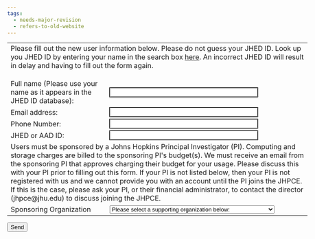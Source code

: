 ```yaml
---
tags:
  - needs-major-revision
  - refers-to-old-website
---
```

<form action="https://www.jhpce.jhu.edu/wp-json/contact-form-7/v1/contact-forms/501/feedback" method="post" target="_blank" onsubmit="window.open('about:blank', '_blank', 'width=300,height=250');">

<TABLE style="width:700px">
<TR><TD COLSPAN="2" >
Please fill out the new user information below. Please do not guess your JHED ID. Look up you JHED ID by entering your name in the search box <a href="http://my.jhu.edu">here</a>. An incorrect JHED ID will result in delay and having to fill out the form again. </p>
</TD></TR>
<TR><TD>Full name (Please use your name as it appears in the JHED ID database):</TD><TD><input type="text" name="new-name" value="" size="40" style="outline:1px solid black"></TD</TR>
<TR><TD>Email address:   </TD><TD>   <input type="email" name="new-email" value="" size="40" style="outline:1px solid black"></TD</TR>
<TR><TD>Phone Number:    </TD><TD>   <input type="text" name="new-phone" value="" size="40" style="outline:1px solid black"> </TD</TR>
<TR><TD>JHED or AAD ID:  </TD><TD>   <input type="text" name="new-jhed" value="" size="40" style="outline:1px solid black">  </TD</TR>
<TR><TD COLSPAN="2" >
Users must be sponsored by a Johns Hopkins Principal Investigator (PI). Computing and storage charges are billed to the sponsoring PI's budget(s). We must receive an email from the sponsoring PI that approves charging their budget for your usage. Please discuss this with your PI prior to filling out this form.  If your PI is not listed below, then your PI is not registered with us and we cannot provide you with an account until the PI joins the JHPCE. If this is the case, please ask your PI, or their financial administrator, to contact the director (jhpce@jhu.edu) to discuss joining the JHPCE.
</TD></TR>
<TR><TD>Sponsoring Organization</TD><TD><select name="spons">
<option value='0 : Please Select'>Please select a supporting organization below:</option>
<optgroup label='SPH       -------------------'>
    <option value='210 : NA-ACCORD'>    Althoff&#160;&#160;&#160;&#160;&#160;&#160;&#160;&#160;&#160;&#160;&#160;&#160;&#160; (NA-ACCORD)</option>
    <option value='211 : Silver Tsunami'>    Althoff&#160;&#160;&#160;&#160;&#160;&#160;&#160;&#160;&#160;&#160;&#160;&#160;&#160; (Silver Tsunami)</option>
    <option value='354 : COMSA'>    Amouzou&#160;&#160;&#160;&#160;&#160;&#160;&#160;&#160;&#160;&#160;&#160;&#160;&#160; (COMSA)</option>
    <option value='412 : International Injury Research Unit'>    Bachani&#160;&#160;&#160;&#160;&#160;&#160;&#160;&#160;&#160;&#160;&#160;&#160;&#160; (International Injury Research Unit)</option>
    <option value='317 : Colleen Barry'>    Barry&#160;&#160;&#160;&#160;&#160;&#160;&#160;&#160;&#160;&#160;&#160;&#160;&#160;&#160;&#160; (Colleen Barry)</option>
    <option value='88 : Smart Storage'>    Caffo&#160;&#160;&#160;&#160;&#160;&#160;&#160;&#160;&#160;&#160;&#160;&#160;&#160;&#160;&#160; (Smart Storage)</option>
    <option value='408 : BMB Danfeng Cai Lab'>    Cai&#160;&#160;&#160;&#160;&#160;&#160;&#160;&#160;&#160;&#160;&#160;&#160;&#160;&#160;&#160;&#160;&#160; (BMB Danfeng Cai Lab)</option>
    <option value='176 : Pierre Coulombe'>    Coulombe&#160;&#160;&#160;&#160;&#160;&#160;&#160;&#160;&#160;&#160;&#160;&#160; (Pierre Coulombe)</option>
    <option value='339 : Spatial Science for Public Health Center'>    Curriero&#160;&#160;&#160;&#160;&#160;&#160;&#160;&#160;&#160;&#160;&#160;&#160; (Spatial Science for Public Health Ce)</option>
    <option value='496 : ENRICH RCC'>    Ehrhardt&#160;&#160;&#160;&#160;&#160;&#160;&#160;&#160;&#160;&#160;&#160;&#160; (ENRICH RCC)</option>
    <option value='422 : Gilman Lab'>    Gilman&#160;&#160;&#160;&#160;&#160;&#160;&#160;&#160;&#160;&#160;&#160;&#160;&#160;&#160; (Gilman Lab)</option>
    <option value='341 : MWCCS'>    Golub&#160;&#160;&#160;&#160;&#160;&#160;&#160;&#160;&#160;&#160;&#160;&#160;&#160;&#160;&#160; (MWCCS)</option>
    <option value='189 : Grams, Coresh'>    Grams&#160;&#160;&#160;&#160;&#160;&#160;&#160;&#160;&#160;&#160;&#160;&#160;&#160;&#160;&#160; (Grams, Coresh)</option>
    <option value='427 : GroopmanLab'>    Groopman&#160;&#160;&#160;&#160;&#160;&#160;&#160;&#160;&#160;&#160;&#160;&#160; (GroopmanLab)</option>
    <option value='180 : eguallar'>    Guallar&#160;&#160;&#160;&#160;&#160;&#160;&#160;&#160;&#160;&#160;&#160;&#160;&#160; (eguallar)</option>
    <option value='301 : Hartung Lab'>    Hartung&#160;&#160;&#160;&#160;&#160;&#160;&#160;&#160;&#160;&#160;&#160;&#160;&#160; (Hartung Lab)</option>
    <option value='302 : Hicks Group (NHGRI)'>    Hicks&#160;&#160;&#160;&#160;&#160;&#160;&#160;&#160;&#160;&#160;&#160;&#160;&#160;&#160;&#160; (Hicks Group (NHGRI))</option>
    <option value='305 : Hicks Lab (ALSF)'>    Hicks&#160;&#160;&#160;&#160;&#160;&#160;&#160;&#160;&#160;&#160;&#160;&#160;&#160;&#160;&#160; (Hicks Lab (ALSF))</option>
    <option value='306 : Hicks Group (CZI)'>    Hicks&#160;&#160;&#160;&#160;&#160;&#160;&#160;&#160;&#160;&#160;&#160;&#160;&#160;&#160;&#160; (Hicks Group (CZI))</option>
    <option value='331 : Hicks Group (HGSOC)'>    Hicks&#160;&#160;&#160;&#160;&#160;&#160;&#160;&#160;&#160;&#160;&#160;&#160;&#160;&#160;&#160; (Hicks Group (HGSOC))</option>
    <option value='532 : Huynh Lab'>    Huynh&#160;&#160;&#160;&#160;&#160;&#160;&#160;&#160;&#160;&#160;&#160;&#160;&#160;&#160;&#160; (Huynh Lab)</option>
    <option value='244 : Jackson Lab'>    Jackson&#160;&#160;&#160;&#160;&#160;&#160;&#160;&#160;&#160;&#160;&#160;&#160;&#160; (Jackson Lab)</option>
    <option value='319 : ECHO - Environmental Indices'>    Jacobson&#160;&#160;&#160;&#160;&#160;&#160;&#160;&#160;&#160;&#160;&#160;&#160; (ECHO - Environmental Indices)</option>
    <option value='106 : HN Jones-Smith lab'>    Jones-Smith&#160;&#160;&#160;&#160;&#160;&#160;&#160;&#160;&#160; (HN Jones-Smith lab)</option>
    <option value='499 : Alene KH Policy'>    Kennedy-Hendricks&#160;&#160;&#160; (Alene KH Policy)</option>
    <option value='357 : Ladd-Acosta'>    Ladd-Acosta&#160;&#160;&#160;&#160;&#160;&#160;&#160;&#160;&#160; (Ladd-Acosta)</option>
    <option value='284 : Kilkari Impact Evaluation'>    LeFevre&#160;&#160;&#160;&#160;&#160;&#160;&#160;&#160;&#160;&#160;&#160;&#160;&#160; (Kilkari Impact Evaluation)</option>
    <option value='337 : Leung Lab'>    Leung&#160;&#160;&#160;&#160;&#160;&#160;&#160;&#160;&#160;&#160;&#160;&#160;&#160;&#160;&#160; (Leung Lab)</option>
    <option value='308 : METRC'>    Levy&#160;&#160;&#160;&#160;&#160;&#160;&#160;&#160;&#160;&#160;&#160;&#160;&#160;&#160;&#160;&#160; (METRC)</option>
    <option value='365 : WikiFCD'>    Matsuzaki&#160;&#160;&#160;&#160;&#160;&#160;&#160;&#160;&#160;&#160;&#160; (WikiFCD)</option>
    <option value='208 : E.McFarlane Training  Team'>    McFarlane&#160;&#160;&#160;&#160;&#160;&#160;&#160;&#160;&#160;&#160;&#160; (E.McFarlane Training  Team)</option>
    <option value='261 : Southern and Central Africa ICEMR'>    Moss&#160;&#160;&#160;&#160;&#160;&#160;&#160;&#160;&#160;&#160;&#160;&#160;&#160;&#160;&#160;&#160; (Southern and Central Africa ICEMR)</option>
    <option value='330 : Mueller Lab'>    Mueller&#160;&#160;&#160;&#160;&#160;&#160;&#160;&#160;&#160;&#160;&#160;&#160;&#160; (Mueller Lab)</option>
    <option value='418 : Mugnier Lab'>    Mugnier&#160;&#160;&#160;&#160;&#160;&#160;&#160;&#160;&#160;&#160;&#160;&#160;&#160; (Mugnier Lab)</option>
    <option value='449 : Munos - Improve Project'>    Munos&#160;&#160;&#160;&#160;&#160;&#160;&#160;&#160;&#160;&#160;&#160;&#160;&#160;&#160;&#160; (Munos - Improve Project)</option>
    <option value='239 : Muschelli Lab'>    Muschelli&#160;&#160;&#160;&#160;&#160;&#160;&#160;&#160;&#160;&#160;&#160; (Muschelli Lab)</option>
    <option value='459 : Nachman Research Group'>    Nachman&#160;&#160;&#160;&#160;&#160;&#160;&#160;&#160;&#160;&#160;&#160;&#160;&#160; (Nachman Research Group)</option>
    <option value='350 : IVAC - Econ and Finance Team'>    Patenaude&#160;&#160;&#160;&#160;&#160;&#160;&#160;&#160;&#160;&#160;&#160; (IVAC - Econ and Finance Team)</option>
    <option value='279 : Craig Pollack'>    Pollack&#160;&#160;&#160;&#160;&#160;&#160;&#160;&#160;&#160;&#160;&#160;&#160;&#160; (Craig Pollack)</option>
    <option value='410 : Daniel Polsky'>    Polsky&#160;&#160;&#160;&#160;&#160;&#160;&#160;&#160;&#160;&#160;&#160;&#160;&#160;&#160; (Daniel Polsky)</option>
    <option value='379 : Ray-family-study'>    Ray&#160;&#160;&#160;&#160;&#160;&#160;&#160;&#160;&#160;&#160;&#160;&#160;&#160;&#160;&#160;&#160;&#160; (Ray-family-study)</option>
    <option value='492 : Ray-population-study'>    Ray&#160;&#160;&#160;&#160;&#160;&#160;&#160;&#160;&#160;&#160;&#160;&#160;&#160;&#160;&#160;&#160;&#160; (Ray-population-study)</option>
    <option value='455 : Ana M. Rule'>    Rule&#160;&#160;&#160;&#160;&#160;&#160;&#160;&#160;&#160;&#160;&#160;&#160;&#160;&#160;&#160;&#160; (Ana M. Rule)</option>
    <option value='426 : JIMMI'>    Schulze&#160;&#160;&#160;&#160;&#160;&#160;&#160;&#160;&#160;&#160;&#160;&#160;&#160; (JIMMI)</option>
    <option value='453 : Karen Shen Project'>    Shen&#160;&#160;&#160;&#160;&#160;&#160;&#160;&#160;&#160;&#160;&#160;&#160;&#160;&#160;&#160;&#160; (Karen Shen Project)</option>
    <option value='429 : Johns Hopkins Primary Care Policy Center'>    Shi&#160;&#160;&#160;&#160;&#160;&#160;&#160;&#160;&#160;&#160;&#160;&#160;&#160;&#160;&#160;&#160;&#160; (Johns Hopkins Primary Care Policy Ce)</option>
    <option value='536 : Exposome Collaborative'>    Sille&#160;&#160;&#160;&#160;&#160;&#160;&#160;&#160;&#160;&#160;&#160;&#160;&#160;&#160;&#160; (Exposome Collaborative)</option>
    <option value='300 : Maternal, Fetal and Perinatal Health'>    Strobino&#160;&#160;&#160;&#160;&#160;&#160;&#160;&#160;&#160;&#160;&#160;&#160; (Maternal, Fetal and Perinatal Health)</option>
    <option value='252 : Stuart Lab Group'>    Stuart&#160;&#160;&#160;&#160;&#160;&#160;&#160;&#160;&#160;&#160;&#160;&#160;&#160;&#160; (Stuart Lab Group)</option>
    <option value='277 : Tomasetti Lab'>    Tomasetti&#160;&#160;&#160;&#160;&#160;&#160;&#160;&#160;&#160;&#160;&#160; (Tomasetti Lab)</option>
    <option value='356 : The Wan Lab'>    Wan&#160;&#160;&#160;&#160;&#160;&#160;&#160;&#160;&#160;&#160;&#160;&#160;&#160;&#160;&#160;&#160;&#160; (The Wan Lab)</option>
    <option value='373 : wojcik'>    Wojcik&#160;&#160;&#160;&#160;&#160;&#160;&#160;&#160;&#160;&#160;&#160;&#160;&#160;&#160; (wojcik)</option>
    <option value='260 : Zegerlab'>    Zeger&#160;&#160;&#160;&#160;&#160;&#160;&#160;&#160;&#160;&#160;&#160;&#160;&#160;&#160;&#160; (Zegerlab)</option>
    <option value='80 : Ni Zhao Group'>    Zhao&#160;&#160;&#160;&#160;&#160;&#160;&#160;&#160;&#160;&#160;&#160;&#160;&#160;&#160;&#160;&#160; (Ni Zhao Group)</option>
    <option value='345 : ZipunnikovLab'>    Zipunnikov&#160;&#160;&#160;&#160;&#160;&#160;&#160;&#160;&#160;&#160; (ZipunnikovLab)</option>
</optgroup>
<optgroup label='SPH BST -------------------'>
    <option value='166 : BST first year students 2016/2017'>    Bandeen-Roche&#160;&#160;&#160;&#160;&#160;&#160;&#160; (BST first year students 2016/2017)</option>
    <option value='2 : BST Biostatistics'>    Bandeen-Roche&#160;&#160;&#160;&#160;&#160;&#160;&#160; (BST Biostatistics)</option>
    <option value='233 : BST new students 2017-2018'>    Bandeen-Roche&#160;&#160;&#160;&#160;&#160;&#160;&#160; (BST new students 2017-2018)</option>
    <option value='3 : BST Biostatistics affiliates'>    Bandeen-Roche&#160;&#160;&#160;&#160;&#160;&#160;&#160; (BST Biostatistics affiliates)</option>
    <option value='57 : BST Biostatistics students'>    Bandeen-Roche&#160;&#160;&#160;&#160;&#160;&#160;&#160; (BST Biostatistics students)</option>
    <option value='73 : BST Brian Caffo Group'>    Caffo&#160;&#160;&#160;&#160;&#160;&#160;&#160;&#160;&#160;&#160;&#160;&#160;&#160;&#160;&#160; (BST Brian Caffo Group)</option>
    <option value='159 : BST Chatterjee Group'>    Chatterjee&#160;&#160;&#160;&#160;&#160;&#160;&#160;&#160;&#160;&#160; (BST Chatterjee Group)</option>
    <option value='504 : BST Chin Group'>    Chin&#160;&#160;&#160;&#160;&#160;&#160;&#160;&#160;&#160;&#160;&#160;&#160;&#160;&#160;&#160;&#160; (BST Chin Group)</option>
    <option value='218 : BST Elizabeth Colantuoni Group'>    Colantuoni&#160;&#160;&#160;&#160;&#160;&#160;&#160;&#160;&#160;&#160; (BST Elizabeth Colantuoni Group)</option>
    <option value='71 : BST Crainiceanu Group'>    Crainiceanu&#160;&#160;&#160;&#160;&#160;&#160;&#160;&#160;&#160; (BST Crainiceanu Group)</option>
    <option value='212 : BST Abhirup Datta Group'>    Datta&#160;&#160;&#160;&#160;&#160;&#160;&#160;&#160;&#160;&#160;&#160;&#160;&#160;&#160;&#160; (BST Abhirup Datta Group)</option>
    <option value='49 : BST Hansen Group'>    Hansen&#160;&#160;&#160;&#160;&#160;&#160;&#160;&#160;&#160;&#160;&#160;&#160;&#160;&#160; (BST Hansen Group)</option>
    <option value='50 : BST gcode project'>    Ji&#160;&#160;&#160;&#160;&#160;&#160;&#160;&#160;&#160;&#160;&#160;&#160;&#160;&#160;&#160;&#160;&#160;&#160; (BST gcode project)</option>
    <option value='69 : BST Leek Group'>    Leek&#160;&#160;&#160;&#160;&#160;&#160;&#160;&#160;&#160;&#160;&#160;&#160;&#160;&#160;&#160;&#160; (BST Leek Group)</option>
    <option value='255 : BST Lindquist'>    Lindquist&#160;&#160;&#160;&#160;&#160;&#160;&#160;&#160;&#160;&#160;&#160; (BST Lindquist)</option>
    <option value='463 : BST Stats Computing Class Spring 2023'>    Nishimura&#160;&#160;&#160;&#160;&#160;&#160;&#160;&#160;&#160;&#160;&#160; (BST Stats Computing Class Spring 202)</option>
    <option value='230 : BST DRay Lab'>    Ray&#160;&#160;&#160;&#160;&#160;&#160;&#160;&#160;&#160;&#160;&#160;&#160;&#160;&#160;&#160;&#160;&#160; (BST DRay Lab)</option>
    <option value='74 : BST Rosenblum Group'>    Rosenblum&#160;&#160;&#160;&#160;&#160;&#160;&#160;&#160;&#160;&#160;&#160; (BST Rosenblum Group)</option>
    <option value='489 : BST Ingo Ruczinski'>    Ruczinski&#160;&#160;&#160;&#160;&#160;&#160;&#160;&#160;&#160;&#160;&#160; (BST Ingo Ruczinski)</option>
    <option value='254 : BST Daniel O Scharfstein'>    Scharfstein&#160;&#160;&#160;&#160;&#160;&#160;&#160;&#160;&#160; (BST Daniel O Scharfstein)</option>
    <option value='4 : BST Biostatistics Center'>    Thompson&#160;&#160;&#160;&#160;&#160;&#160;&#160;&#160;&#160;&#160;&#160;&#160; (BST Biostatistics Center)</option>
</optgroup>
<optgroup label='SPH Class -------------------'>
    <option value='165 : Class SPH 140.636'>    Pineda&#160;&#160;&#160;&#160;&#160;&#160;&#160;&#160;&#160;&#160;&#160;&#160;&#160;&#160; (Class SPH 140.636)</option>
</optgroup>
<optgroup label='SPH EHS -------------------'>
    <option value='206 : EHS Biswal Lab'>    Biswal&#160;&#160;&#160;&#160;&#160;&#160;&#160;&#160;&#160;&#160;&#160;&#160;&#160;&#160; (EHS Biswal Lab)</option>
</optgroup>
<optgroup label='SPH EPI -------------------'>
    <option value='76 : EPI Cntr. for Drug Safety and Effectiveness'>    Alexander&#160;&#160;&#160;&#160;&#160;&#160;&#160;&#160;&#160;&#160;&#160; (EPI Cntr. for Drug Safety and Effect)</option>
    <option value='48 : EPI Cummings group'>    Cummings&#160;&#160;&#160;&#160;&#160;&#160;&#160;&#160;&#160;&#160;&#160;&#160; (EPI Cummings group)</option>
    <option value='52 : EPI  Duggal lab'>    Duggal&#160;&#160;&#160;&#160;&#160;&#160;&#160;&#160;&#160;&#160;&#160;&#160;&#160;&#160; (EPI  Duggal lab)</option>
    <option value='256 : EPI Hamra'>    Hamra&#160;&#160;&#160;&#160;&#160;&#160;&#160;&#160;&#160;&#160;&#160;&#160;&#160;&#160;&#160; (EPI Hamra)</option>
    <option value='154 : EPI Joshu/Platz'>    Joshu&#160;&#160;&#160;&#160;&#160;&#160;&#160;&#160;&#160;&#160;&#160;&#160;&#160;&#160;&#160; (EPI Joshu/Platz)</option>
    <option value='282 : EPI Visvanathan-Karia'>    Karia&#160;&#160;&#160;&#160;&#160;&#160;&#160;&#160;&#160;&#160;&#160;&#160;&#160;&#160;&#160; (EPI Visvanathan-Karia)</option>
    <option value='6 : EPI Terri Beaty collaborators'>    Ruczinski&#160;&#160;&#160;&#160;&#160;&#160;&#160;&#160;&#160;&#160;&#160; (EPI Terri Beaty collaborators)</option>
    <option value='7 : EPI Joe Coresh and Collaborators'>    Tin&#160;&#160;&#160;&#160;&#160;&#160;&#160;&#160;&#160;&#160;&#160;&#160;&#160;&#160;&#160;&#160;&#160; (EPI Joe Coresh and Collaborators)</option>
</optgroup>
<optgroup label='SPH HPM -------------------'>
    <option value='142 : HPM Anderson'>    Anderson&#160;&#160;&#160;&#160;&#160;&#160;&#160;&#160;&#160;&#160;&#160;&#160; (HPM Anderson)</option>
    <option value='111 : HPM Orthopaedics Research Grp'>    Castillo&#160;&#160;&#160;&#160;&#160;&#160;&#160;&#160;&#160;&#160;&#160;&#160; (HPM Orthopaedics Research Grp)</option>
    <option value='223 : HPM - Renan Castillo'>    Castillo&#160;&#160;&#160;&#160;&#160;&#160;&#160;&#160;&#160;&#160;&#160;&#160; (HPM - Renan Castillo)</option>
    <option value='122 : HPM METRC TCSS Study'>    de Lissovoy&#160;&#160;&#160;&#160;&#160;&#160;&#160;&#160;&#160; (HPM METRC TCSS Study)</option>
    <option value='209 : HPM - Ehsani'>    Ehsani&#160;&#160;&#160;&#160;&#160;&#160;&#160;&#160;&#160;&#160;&#160;&#160;&#160;&#160; (HPM - Ehsani)</option>
    <option value='164 : HPM Eisenberg'>    Eisenberg&#160;&#160;&#160;&#160;&#160;&#160;&#160;&#160;&#160;&#160;&#160; (HPM Eisenberg)</option>
    <option value='177 : HPM - Gaskin'>    Gaskin&#160;&#160;&#160;&#160;&#160;&#160;&#160;&#160;&#160;&#160;&#160;&#160;&#160;&#160; (HPM - Gaskin)</option>
    <option value='228 : HPM  Brad Herring'>    Herring&#160;&#160;&#160;&#160;&#160;&#160;&#160;&#160;&#160;&#160;&#160;&#160;&#160; (HPM  Brad Herring)</option>
    <option value='168 : HPM Kharrazi'>    Kharrazi&#160;&#160;&#160;&#160;&#160;&#160;&#160;&#160;&#160;&#160;&#160;&#160; (HPM Kharrazi)</option>
    <option value='222 : HPM - Ellen MacKenzie'>    MacKenzie&#160;&#160;&#160;&#160;&#160;&#160;&#160;&#160;&#160;&#160;&#160; (HPM - Ellen MacKenzie)</option>
    <option value='163 : HPM McGinty'>    Pollack&#160;&#160;&#160;&#160;&#160;&#160;&#160;&#160;&#160;&#160;&#160;&#160;&#160; (HPM McGinty)</option>
    <option value='46 : HPM Pollack'>    Pollack&#160;&#160;&#160;&#160;&#160;&#160;&#160;&#160;&#160;&#160;&#160;&#160;&#160; (HPM Pollack)</option>
    <option value='161 : HPM Saloner'>    Saloner&#160;&#160;&#160;&#160;&#160;&#160;&#160;&#160;&#160;&#160;&#160;&#160;&#160; (HPM Saloner)</option>
    <option value='112 : HPM Cntr. for Gun Policy'>    Webster&#160;&#160;&#160;&#160;&#160;&#160;&#160;&#160;&#160;&#160;&#160;&#160;&#160; (HPM Cntr. for Gun Policy)</option>
    <option value='152 : HPM CHSQR'>    Wu&#160;&#160;&#160;&#160;&#160;&#160;&#160;&#160;&#160;&#160;&#160;&#160;&#160;&#160;&#160;&#160;&#160;&#160; (HPM CHSQR)</option>
</optgroup>
<optgroup label='SPH IH -------------------'>
    <option value='98 : IH Inst. for International Programs'>    Black&#160;&#160;&#160;&#160;&#160;&#160;&#160;&#160;&#160;&#160;&#160;&#160;&#160;&#160;&#160; (IH Inst. for International Programs)</option>
    <option value='121 : IH Moulton Flight Crew'>    Moulton&#160;&#160;&#160;&#160;&#160;&#160;&#160;&#160;&#160;&#160;&#160;&#160;&#160; (IH Moulton Flight Crew)</option>
    <option value='156 : IH Intl. Vaccine Access Center'>    O'Brien&#160;&#160;&#160;&#160;&#160;&#160;&#160;&#160;&#160;&#160;&#160;&#160;&#160; (IH Intl. Vaccine Access Center)</option>
    <option value='33 : IH West lab'>    West&#160;&#160;&#160;&#160;&#160;&#160;&#160;&#160;&#160;&#160;&#160;&#160;&#160;&#160;&#160;&#160; (IH West lab)</option>
</optgroup>
<optgroup label='SPH MH -------------------'>
    <option value='5 : MH Dani Fallin MH collaborators'>    Fallin&#160;&#160;&#160;&#160;&#160;&#160;&#160;&#160;&#160;&#160;&#160;&#160;&#160;&#160; (MH Dani Fallin MH collaborators)</option>
    <option value='70 : MH Fallin & Ladd-Acosta'>    Fallin&#160;&#160;&#160;&#160;&#160;&#160;&#160;&#160;&#160;&#160;&#160;&#160;&#160;&#160; (MH Fallin & Ladd-Acosta)</option>
    <option value='66 : MH Maher lab'>    Maher&#160;&#160;&#160;&#160;&#160;&#160;&#160;&#160;&#160;&#160;&#160;&#160;&#160;&#160;&#160; (MH Maher lab)</option>
    <option value='30 : MH Mental Health'>    TBD&#160;&#160;&#160;&#160;&#160;&#160;&#160;&#160;&#160;&#160;&#160;&#160;&#160;&#160;&#160;&#160;&#160; (MH Mental Health)</option>
    <option value='173 : MH Volk Group'>    Volk&#160;&#160;&#160;&#160;&#160;&#160;&#160;&#160;&#160;&#160;&#160;&#160;&#160;&#160;&#160;&#160; (MH Volk Group)</option>
    <option value='280 : MH JHUMoods'>    Zandi&#160;&#160;&#160;&#160;&#160;&#160;&#160;&#160;&#160;&#160;&#160;&#160;&#160;&#160;&#160; (MH JHUMoods)</option>
</optgroup>
<optgroup label='SPH MMI -------------------'>
    <option value='158 : MMI Dimopoulos Group'>    Dimopoulos&#160;&#160;&#160;&#160;&#160;&#160;&#160;&#160;&#160;&#160; (MMI Dimopoulos Group)</option>
    <option value='51 : MMI Griffin lab'>    Griffin&#160;&#160;&#160;&#160;&#160;&#160;&#160;&#160;&#160;&#160;&#160;&#160;&#160; (MMI Griffin lab)</option>
    <option value='143 : MMI Jacobs-Lorena Lab'>    Jacobs-Lorena&#160;&#160;&#160;&#160;&#160;&#160;&#160; (MMI Jacobs-Lorena Lab)</option>
    <option value='105 : MMI Margolick lab'>    Margolick&#160;&#160;&#160;&#160;&#160;&#160;&#160;&#160;&#160;&#160;&#160; (MMI Margolick lab)</option>
    <option value='9 : MMI Markham lab'>    Markham&#160;&#160;&#160;&#160;&#160;&#160;&#160;&#160;&#160;&#160;&#160;&#160;&#160; (MMI Markham lab)</option>
    <option value='178 : MMI Norris Lab'>    Norris&#160;&#160;&#160;&#160;&#160;&#160;&#160;&#160;&#160;&#160;&#160;&#160;&#160;&#160; (MMI Norris Lab)</option>
    <option value='45 : MMI Pineda Lab'>    Pineda&#160;&#160;&#160;&#160;&#160;&#160;&#160;&#160;&#160;&#160;&#160;&#160;&#160;&#160; (MMI Pineda Lab)</option>
</optgroup>
<optgroup label='SPH PFRH -------------------'>
    <option value='34 : PFRH David Bishai Lab'>    Bishai&#160;&#160;&#160;&#160;&#160;&#160;&#160;&#160;&#160;&#160;&#160;&#160;&#160;&#160; (PFRH David Bishai Lab)</option>
    <option value='35 : PFRH Cntr. for Childhood Origins of Disease'>    Wang&#160;&#160;&#160;&#160;&#160;&#160;&#160;&#160;&#160;&#160;&#160;&#160;&#160;&#160;&#160;&#160; (PFRH Cntr. for Childhood Origins of )</option>
</optgroup>
<optgroup label='SOM  -------------------'>
    <option value='487 : Adamo Lab'>    Adamo&#160;&#160;&#160;&#160;&#160;&#160;&#160;&#160;&#160;&#160;&#160;&#160;&#160;&#160;&#160; (Adamo Lab)</option>
    <option value='145 : Ahuja Lab'>    Ahuja&#160;&#160;&#160;&#160;&#160;&#160;&#160;&#160;&#160;&#160;&#160;&#160;&#160;&#160;&#160; (Ahuja Lab)</option>
    <option value='433 : Aiyer Lab'>    Aiyer&#160;&#160;&#160;&#160;&#160;&#160;&#160;&#160;&#160;&#160;&#160;&#160;&#160;&#160;&#160; (Aiyer Lab)</option>
    <option value='179 : Oluseyi Aliu'>    Aliu&#160;&#160;&#160;&#160;&#160;&#160;&#160;&#160;&#160;&#160;&#160;&#160;&#160;&#160;&#160;&#160; (Oluseyi Aliu)</option>
    <option value='520 : Alphonse Lab'>    Alphonse&#160;&#160;&#160;&#160;&#160;&#160;&#160;&#160;&#160;&#160;&#160;&#160; (Alphonse Lab)</option>
    <option value='12 : IGM Arking Lab'>    Arking&#160;&#160;&#160;&#160;&#160;&#160;&#160;&#160;&#160;&#160;&#160;&#160;&#160;&#160; (IGM Arking Lab)</option>
    <option value='68 : Class SOM 710.737'>    Arking&#160;&#160;&#160;&#160;&#160;&#160;&#160;&#160;&#160;&#160;&#160;&#160;&#160;&#160; (Class SOM 710.737)</option>
    <option value='431 : Armanios Lab'>    Armanios&#160;&#160;&#160;&#160;&#160;&#160;&#160;&#160;&#160;&#160;&#160;&#160; (Armanios Lab)</option>
    <option value='89 : Dimitrios Avramopoulos Lab'>    Avramopoulos&#160;&#160;&#160;&#160;&#160;&#160;&#160;&#160; (Dimitrios Avramopoulos Lab)</option>
    <option value='37 : Dept. of Oncology Baylin Lab'>    Baylin&#160;&#160;&#160;&#160;&#160;&#160;&#160;&#160;&#160;&#160;&#160;&#160;&#160;&#160; (Dept. of Oncology Baylin Lab)</option>
    <option value='53 : IGM Mike Beer Group'>    Beer&#160;&#160;&#160;&#160;&#160;&#160;&#160;&#160;&#160;&#160;&#160;&#160;&#160;&#160;&#160;&#160; (IGM Mike Beer Group)</option>
    <option value='380 : Berkenstock'>    Berkenstock&#160;&#160;&#160;&#160;&#160;&#160;&#160;&#160;&#160; (Berkenstock)</option>
    <option value='451 : Matthew Best'>    Best&#160;&#160;&#160;&#160;&#160;&#160;&#160;&#160;&#160;&#160;&#160;&#160;&#160;&#160;&#160;&#160; (Matthew Best)</option>
    <option value='348 : Bettegowda Lab'>    Bettegowda&#160;&#160;&#160;&#160;&#160;&#160;&#160;&#160;&#160;&#160; (Bettegowda Lab)</option>
    <option value='246 : Bicket Lab'>    Bicket&#160;&#160;&#160;&#160;&#160;&#160;&#160;&#160;&#160;&#160;&#160;&#160;&#160;&#160; (Bicket Lab)</option>
    <option value='359 : Borahay Lab'>    Borahay&#160;&#160;&#160;&#160;&#160;&#160;&#160;&#160;&#160;&#160;&#160;&#160;&#160; (Borahay Lab)</option>
    <option value='494 : Botsis Lab'>    Botsis&#160;&#160;&#160;&#160;&#160;&#160;&#160;&#160;&#160;&#160;&#160;&#160;&#160;&#160; (Botsis Lab)</option>
    <option value='17 : Meyerhoff Inflamm. Bowel Disease Cntr.'>    Brant&#160;&#160;&#160;&#160;&#160;&#160;&#160;&#160;&#160;&#160;&#160;&#160;&#160;&#160;&#160; (Meyerhoff Inflamm. Bowel Disease Cnt)</option>
    <option value='203 : Patrick Brown Lab'>    Brown&#160;&#160;&#160;&#160;&#160;&#160;&#160;&#160;&#160;&#160;&#160;&#160;&#160;&#160;&#160; (Patrick Brown Lab)</option>
    <option value='503 : Neurophytes'>    Brown&#160;&#160;&#160;&#160;&#160;&#160;&#160;&#160;&#160;&#160;&#160;&#160;&#160;&#160;&#160; (Neurophytes)</option>
    <option value='169 : Anne Burke Lab'>    Burke&#160;&#160;&#160;&#160;&#160;&#160;&#160;&#160;&#160;&#160;&#160;&#160;&#160;&#160;&#160; (Anne Burke Lab)</option>
    <option value='113 : Burns Lab'>    Burns&#160;&#160;&#160;&#160;&#160;&#160;&#160;&#160;&#160;&#160;&#160;&#160;&#160;&#160;&#160; (Burns Lab)</option>
    <option value='491 : Cai Research Lab'>    Cai&#160;&#160;&#160;&#160;&#160;&#160;&#160;&#160;&#160;&#160;&#160;&#160;&#160;&#160;&#160;&#160;&#160; (Cai Research Lab)</option>
    <option value='149 : Canzoniero Lab'>    Canzoniero&#160;&#160;&#160;&#160;&#160;&#160;&#160;&#160;&#160;&#160; (Canzoniero Lab)</option>
    <option value='170 : Active Surveillance of Prostate Cancer'>    Carter&#160;&#160;&#160;&#160;&#160;&#160;&#160;&#160;&#160;&#160;&#160;&#160;&#160;&#160; (Active Surveillance of Prostate Canc)</option>
    <option value='11 : IGM Chakravarti Lab'>    Chakravarti&#160;&#160;&#160;&#160;&#160;&#160;&#160;&#160;&#160; (IGM Chakravarti Lab)</option>
    <option value='114 : Keratoconus Study'>    Chakravarti&#160;&#160;&#160;&#160;&#160;&#160;&#160;&#160;&#160; (Keratoconus Study)</option>
    <option value='320 : Victor Chen'>    Chen&#160;&#160;&#160;&#160;&#160;&#160;&#160;&#160;&#160;&#160;&#160;&#160;&#160;&#160;&#160;&#160; (Victor Chen)</option>
    <option value='39 : Cheng Lab, Hematology'>    Cheng&#160;&#160;&#160;&#160;&#160;&#160;&#160;&#160;&#160;&#160;&#160;&#160;&#160;&#160;&#160; (Cheng Lab, Hematology)</option>
    <option value='221 : TransMed Translator'>    Chute&#160;&#160;&#160;&#160;&#160;&#160;&#160;&#160;&#160;&#160;&#160;&#160;&#160;&#160;&#160; (TransMed Translator)</option>
    <option value='420 : Cohen Urology'>    Cohen&#160;&#160;&#160;&#160;&#160;&#160;&#160;&#160;&#160;&#160;&#160;&#160;&#160;&#160;&#160; (Cohen Urology)</option>
    <option value='15 : Colantuoni Lab'>    Colantuoni&#160;&#160;&#160;&#160;&#160;&#160;&#160;&#160;&#160;&#160; (Colantuoni Lab)</option>
    <option value='249 : Plastic Surgery Clinical Research Team'>    Cooney&#160;&#160;&#160;&#160;&#160;&#160;&#160;&#160;&#160;&#160;&#160;&#160;&#160;&#160; (Plastic Surgery Clinical Research Te)</option>
    <option value='24 : Jeffry Corden Lab'>    Corden&#160;&#160;&#160;&#160;&#160;&#160;&#160;&#160;&#160;&#160;&#160;&#160;&#160;&#160; (Jeffry Corden Lab)</option>
    <option value='124 : Dawson Lab'>    Dawson&#160;&#160;&#160;&#160;&#160;&#160;&#160;&#160;&#160;&#160;&#160;&#160;&#160;&#160; (Dawson Lab)</option>
    <option value='542 : Deshpande Lab'>    Deshpande&#160;&#160;&#160;&#160;&#160;&#160;&#160;&#160;&#160;&#160;&#160; (Deshpande Lab)</option>
    <option value='530 : Ding Lab'>    Ding&#160;&#160;&#160;&#160;&#160;&#160;&#160;&#160;&#160;&#160;&#160;&#160;&#160;&#160;&#160;&#160; (Ding Lab)</option>
    <option value='445 : Duh Lab'>    Duh&#160;&#160;&#160;&#160;&#160;&#160;&#160;&#160;&#160;&#160;&#160;&#160;&#160;&#160;&#160;&#160;&#160; (Duh Lab)</option>
    <option value='21 : Surgery Transplant Lab'>    Durand&#160;&#160;&#160;&#160;&#160;&#160;&#160;&#160;&#160;&#160;&#160;&#160;&#160;&#160; (Surgery Transplant Lab)</option>
    <option value='374 : elisseeff'>    Elisseeff&#160;&#160;&#160;&#160;&#160;&#160;&#160;&#160;&#160;&#160;&#160; (elisseeff)</option>
    <option value='8 : Center of Excellence in Genomic Science'>    Feinberg&#160;&#160;&#160;&#160;&#160;&#160;&#160;&#160;&#160;&#160;&#160;&#160; (Center of Excellence in Genomic Scie)</option>
    <option value='20 : Oncology Biostatistics'>    Fertig&#160;&#160;&#160;&#160;&#160;&#160;&#160;&#160;&#160;&#160;&#160;&#160;&#160;&#160; (Oncology Biostatistics)</option>
    <option value='92 : Elana Fertig group'>    Fertig&#160;&#160;&#160;&#160;&#160;&#160;&#160;&#160;&#160;&#160;&#160;&#160;&#160;&#160; (Elana Fertig group)</option>
    <option value='506 : Felix Project'>    Fishman&#160;&#160;&#160;&#160;&#160;&#160;&#160;&#160;&#160;&#160;&#160;&#160;&#160; (Felix Project)</option>
    <option value='501 : Ganguly-BKI'>    Ganguly&#160;&#160;&#160;&#160;&#160;&#160;&#160;&#160;&#160;&#160;&#160;&#160;&#160; (Ganguly-BKI)</option>
    <option value='376 : Peisong Gao'>    Gao&#160;&#160;&#160;&#160;&#160;&#160;&#160;&#160;&#160;&#160;&#160;&#160;&#160;&#160;&#160;&#160;&#160; (Peisong Gao)</option>
    <option value='207 : ResPECT - Gaydos'>    Gaydos&#160;&#160;&#160;&#160;&#160;&#160;&#160;&#160;&#160;&#160;&#160;&#160;&#160;&#160; (ResPECT - Gaydos)</option>
    <option value='108 : Goff Lab'>    Goff&#160;&#160;&#160;&#160;&#160;&#160;&#160;&#160;&#160;&#160;&#160;&#160;&#160;&#160;&#160;&#160; (Goff Lab)</option>
    <option value='118 : Goggins Lab'>    Goggins&#160;&#160;&#160;&#160;&#160;&#160;&#160;&#160;&#160;&#160;&#160;&#160;&#160; (Goggins Lab)</option>
    <option value='259 : Gondek lab'>    Gondek&#160;&#160;&#160;&#160;&#160;&#160;&#160;&#160;&#160;&#160;&#160;&#160;&#160;&#160; (Gondek lab)</option>
    <option value='23 : Carol Greider Lab'>    Greider&#160;&#160;&#160;&#160;&#160;&#160;&#160;&#160;&#160;&#160;&#160;&#160;&#160; (Carol Greider Lab)</option>
    <option value='160 : Guarda'>    Guarda&#160;&#160;&#160;&#160;&#160;&#160;&#160;&#160;&#160;&#160;&#160;&#160;&#160;&#160; (Guarda)</option>
    <option value='416 : Gutierrez lab'>    Gutierrez&#160;&#160;&#160;&#160;&#160;&#160;&#160;&#160;&#160;&#160;&#160; (Gutierrez lab)</option>
    <option value='362 : Hackam'>    Hackam&#160;&#160;&#160;&#160;&#160;&#160;&#160;&#160;&#160;&#160;&#160;&#160;&#160;&#160; (Hackam)</option>
    <option value='120 : Marchionni Group'>    Hahn&#160;&#160;&#160;&#160;&#160;&#160;&#160;&#160;&#160;&#160;&#160;&#160;&#160;&#160;&#160;&#160; (Marchionni Group)</option>
    <option value='247 : Handa team'>    Handa&#160;&#160;&#160;&#160;&#160;&#160;&#160;&#160;&#160;&#160;&#160;&#160;&#160;&#160;&#160; (Handa team)</option>
    <option value='220 : MIMAS'>    hutfless&#160;&#160;&#160;&#160;&#160;&#160;&#160;&#160;&#160;&#160;&#160;&#160; (MIMAS)</option>
    <option value='150 : Hwang-Dai Lab'>    Hwang&#160;&#160;&#160;&#160;&#160;&#160;&#160;&#160;&#160;&#160;&#160;&#160;&#160;&#160;&#160; (Hwang-Dai Lab)</option>
    <option value='110 : Lutz Lab'>    Jaffee&#160;&#160;&#160;&#160;&#160;&#160;&#160;&#160;&#160;&#160;&#160;&#160;&#160;&#160; (Lutz Lab)</option>
    <option value='157 : Elizabeth Jaffee'>    Jaffee&#160;&#160;&#160;&#160;&#160;&#160;&#160;&#160;&#160;&#160;&#160;&#160;&#160;&#160; (Elizabeth Jaffee)</option>
    <option value='278 : Jain Spine Surgery Lab'>    Jain&#160;&#160;&#160;&#160;&#160;&#160;&#160;&#160;&#160;&#160;&#160;&#160;&#160;&#160;&#160;&#160; (Jain Spine Surgery Lab)</option>
    <option value='257 : BEAD Core'>    Jennings&#160;&#160;&#160;&#160;&#160;&#160;&#160;&#160;&#160;&#160;&#160;&#160; (BEAD Core)</option>
    <option value='18 : Oncology Klein Lab'>    Klein&#160;&#160;&#160;&#160;&#160;&#160;&#160;&#160;&#160;&#160;&#160;&#160;&#160;&#160;&#160; (Oncology Klein Lab)</option>
    <option value='522 : Kunisaki Lab'>    Kunisaki&#160;&#160;&#160;&#160;&#160;&#160;&#160;&#160;&#160;&#160;&#160;&#160; (Kunisaki Lab)</option>
    <option value='367 : Kwatra Lab'>    Kwatra&#160;&#160;&#160;&#160;&#160;&#160;&#160;&#160;&#160;&#160;&#160;&#160;&#160;&#160; (Kwatra Lab)</option>
    <option value='423 : Shawn Kwatra Lab'>    Kwatra&#160;&#160;&#160;&#160;&#160;&#160;&#160;&#160;&#160;&#160;&#160;&#160;&#160;&#160; (Shawn Kwatra Lab)</option>
    <option value='125 : All about incidence'>    Laeyendecker&#160;&#160;&#160;&#160;&#160;&#160;&#160;&#160; (All about incidence)</option>
    <option value='316 : Lim Lab'>    Lim&#160;&#160;&#160;&#160;&#160;&#160;&#160;&#160;&#160;&#160;&#160;&#160;&#160;&#160;&#160;&#160;&#160; (Lim Lab)</option>
    <option value='309 : Limketkai'>    Limketkai&#160;&#160;&#160;&#160;&#160;&#160;&#160;&#160;&#160;&#160;&#160; (Limketkai)</option>
    <option value='327 : Mandal Lab'>    Mandal&#160;&#160;&#160;&#160;&#160;&#160;&#160;&#160;&#160;&#160;&#160;&#160;&#160;&#160; (Mandal Lab)</option>
    <option value='516 : Maragakis Lab'>    Maragakis&#160;&#160;&#160;&#160;&#160;&#160;&#160;&#160;&#160;&#160;&#160; (Maragakis Lab)</option>
    <option value='14 : Mathias Lab (former Barnes Lab)'>    Mathias&#160;&#160;&#160;&#160;&#160;&#160;&#160;&#160;&#160;&#160;&#160;&#160;&#160; (Mathias Lab (former Barnes Lab))</option>
    <option value='64 : Rasika Mathias Lab'>    Mathias&#160;&#160;&#160;&#160;&#160;&#160;&#160;&#160;&#160;&#160;&#160;&#160;&#160; (Rasika Mathias Lab)</option>
    <option value='75 : Andrew McCallion Lab'>    McCallion&#160;&#160;&#160;&#160;&#160;&#160;&#160;&#160;&#160;&#160;&#160; (Andrew McCallion Lab)</option>
    <option value='544 : McConkey Lab'>    McConkey&#160;&#160;&#160;&#160;&#160;&#160;&#160;&#160;&#160;&#160;&#160;&#160; (McConkey Lab)</option>
    <option value='243 : Breathe Center'>    McCormack&#160;&#160;&#160;&#160;&#160;&#160;&#160;&#160;&#160;&#160;&#160; (Breathe Center)</option>
    <option value='119 : Hoke Lab'>    Moghekar&#160;&#160;&#160;&#160;&#160;&#160;&#160;&#160;&#160;&#160;&#160;&#160; (Hoke Lab)</option>
    <option value='167 : Moghekar Lab'>    Moghekar&#160;&#160;&#160;&#160;&#160;&#160;&#160;&#160;&#160;&#160;&#160;&#160; (Moghekar Lab)</option>
    <option value='310 : Mowry Lab'>    Mowry&#160;&#160;&#160;&#160;&#160;&#160;&#160;&#160;&#160;&#160;&#160;&#160;&#160;&#160;&#160; (Mowry Lab)</option>
    <option value='147 : Nauen Lab'>    Nauen&#160;&#160;&#160;&#160;&#160;&#160;&#160;&#160;&#160;&#160;&#160;&#160;&#160;&#160;&#160; (Nauen Lab)</option>
    <option value='439 : Ndumele Lab'>    Ndumele&#160;&#160;&#160;&#160;&#160;&#160;&#160;&#160;&#160;&#160;&#160;&#160;&#160; (Ndumele Lab)</option>
    <option value='333 : OCD Genetics'>    Nestadt&#160;&#160;&#160;&#160;&#160;&#160;&#160;&#160;&#160;&#160;&#160;&#160;&#160; (OCD Genetics)</option>
    <option value='442 : Opendak Lab'>    Opendak&#160;&#160;&#160;&#160;&#160;&#160;&#160;&#160;&#160;&#160;&#160;&#160;&#160; (Opendak Lab)</option>
    <option value='103 : Pandey Lab'>    Pandey&#160;&#160;&#160;&#160;&#160;&#160;&#160;&#160;&#160;&#160;&#160;&#160;&#160;&#160; (Pandey Lab)</option>
    <option value='338 : Pardoll Lab'>    Pardoll&#160;&#160;&#160;&#160;&#160;&#160;&#160;&#160;&#160;&#160;&#160;&#160;&#160; (Pardoll Lab)</option>
    <option value='372 : Drew Pardoll'>    Pardoll&#160;&#160;&#160;&#160;&#160;&#160;&#160;&#160;&#160;&#160;&#160;&#160;&#160; (Drew Pardoll)</option>
    <option value='468 : Parikh'>    Parikh&#160;&#160;&#160;&#160;&#160;&#160;&#160;&#160;&#160;&#160;&#160;&#160;&#160;&#160; (Parikh)</option>
    <option value='81 : Urology'>    Pienta&#160;&#160;&#160;&#160;&#160;&#160;&#160;&#160;&#160;&#160;&#160;&#160;&#160;&#160; (Urology)</option>
    <option value='78 : Jiang Qian Lab (Wilmer)'>    Qian&#160;&#160;&#160;&#160;&#160;&#160;&#160;&#160;&#160;&#160;&#160;&#160;&#160;&#160;&#160;&#160; (Jiang Qian Lab (Wilmer))</option>
    <option value='460 : Qiao Li Lab'>    Qiao&#160;&#160;&#160;&#160;&#160;&#160;&#160;&#160;&#160;&#160;&#160;&#160;&#160;&#160;&#160;&#160; (Qiao Li Lab)</option>
    <option value='343 : Qiu Lab'>    Qiu&#160;&#160;&#160;&#160;&#160;&#160;&#160;&#160;&#160;&#160;&#160;&#160;&#160;&#160;&#160;&#160;&#160; (Qiu Lab)</option>
    <option value='457 : Rajaii Lab'>    Rajaii&#160;&#160;&#160;&#160;&#160;&#160;&#160;&#160;&#160;&#160;&#160;&#160;&#160;&#160; (Rajaii Lab)</option>
    <option value='148 : Ashley Ross Lab'>    Ross&#160;&#160;&#160;&#160;&#160;&#160;&#160;&#160;&#160;&#160;&#160;&#160;&#160;&#160;&#160;&#160; (Ashley Ross Lab)</option>
    <option value='245 : Plastic Surgery Clinical Research Team'>    Rosson&#160;&#160;&#160;&#160;&#160;&#160;&#160;&#160;&#160;&#160;&#160;&#160;&#160;&#160; (Plastic Surgery Clinical Research Te)</option>
    <option value='438 : Ruan Lab'>    Ruan&#160;&#160;&#160;&#160;&#160;&#160;&#160;&#160;&#160;&#160;&#160;&#160;&#160;&#160;&#160;&#160; (Ruan Lab)</option>
    <option value='535 : Sanin Lab'>    Sanin&#160;&#160;&#160;&#160;&#160;&#160;&#160;&#160;&#160;&#160;&#160;&#160;&#160;&#160;&#160; (Sanin Lab)</option>
    <option value='109 : Akira Sawa Lab'>    Sawa&#160;&#160;&#160;&#160;&#160;&#160;&#160;&#160;&#160;&#160;&#160;&#160;&#160;&#160;&#160;&#160; (Akira Sawa Lab)</option>
    <option value='56 : Scharpf group'>    Scharpf&#160;&#160;&#160;&#160;&#160;&#160;&#160;&#160;&#160;&#160;&#160;&#160;&#160; (Scharpf group)</option>
    <option value='123 : Jodi Segal'>    Segal&#160;&#160;&#160;&#160;&#160;&#160;&#160;&#160;&#160;&#160;&#160;&#160;&#160;&#160;&#160; (Jodi Segal)</option>
    <option value='281 : Shih Lab_seq'>    Shih&#160;&#160;&#160;&#160;&#160;&#160;&#160;&#160;&#160;&#160;&#160;&#160;&#160;&#160;&#160;&#160; (Shih Lab_seq)</option>
    <option value='25 : Otolarnygology Guerrero-Preston'>    Sidransky&#160;&#160;&#160;&#160;&#160;&#160;&#160;&#160;&#160;&#160;&#160; (Otolarnygology Guerrero-Preston)</option>
    <option value='363 : David Sidransky Lab'>    Sidransky&#160;&#160;&#160;&#160;&#160;&#160;&#160;&#160;&#160;&#160;&#160; (David Sidransky Lab)</option>
    <option value='146 : Spine Outcomes Research Center'>    Skolasky&#160;&#160;&#160;&#160;&#160;&#160;&#160;&#160;&#160;&#160;&#160;&#160; (Spine Outcomes Research Center)</option>
    <option value='100 : Hongjun Song Lab'>    Song&#160;&#160;&#160;&#160;&#160;&#160;&#160;&#160;&#160;&#160;&#160;&#160;&#160;&#160;&#160;&#160; (Hongjun Song Lab)</option>
    <option value='248 : jhbmc_gsood'>    Sood&#160;&#160;&#160;&#160;&#160;&#160;&#160;&#160;&#160;&#160;&#160;&#160;&#160;&#160;&#160;&#160; (jhbmc_gsood)</option>
    <option value='253 : Shoulder division-Uma'>    Srikumaran&#160;&#160;&#160;&#160;&#160;&#160;&#160;&#160;&#160;&#160; (Shoulder division-Uma)</option>
    <option value='307 : Shuying Sun Lab'>    Sun&#160;&#160;&#160;&#160;&#160;&#160;&#160;&#160;&#160;&#160;&#160;&#160;&#160;&#160;&#160;&#160;&#160; (Shuying Sun Lab)</option>
    <option value='251 : Tanaka Ortho'>    Tanaka&#160;&#160;&#160;&#160;&#160;&#160;&#160;&#160;&#160;&#160;&#160;&#160;&#160;&#160; (Tanaka Ortho)</option>
    <option value='115 : Taverna Lab'>    Taverna&#160;&#160;&#160;&#160;&#160;&#160;&#160;&#160;&#160;&#160;&#160;&#160;&#160; (Taverna Lab)</option>
    <option value='219 : Translational Informatics Research and Innova'>    Taylor&#160;&#160;&#160;&#160;&#160;&#160;&#160;&#160;&#160;&#160;&#160;&#160;&#160;&#160; (Translational Informatics Research a)</option>
    <option value='519 : Toska Lab'>    Toska&#160;&#160;&#160;&#160;&#160;&#160;&#160;&#160;&#160;&#160;&#160;&#160;&#160;&#160;&#160; (Toska Lab)</option>
    <option value='155 : uzlab'>    umbricht&#160;&#160;&#160;&#160;&#160;&#160;&#160;&#160;&#160;&#160;&#160;&#160; (uzlab)</option>
    <option value='43 : JHMI Institute for Genetic Medicine'>    Valle&#160;&#160;&#160;&#160;&#160;&#160;&#160;&#160;&#160;&#160;&#160;&#160;&#160;&#160;&#160; (JHMI Institute for Genetic Medicine)</option>
    <option value='90 : David Valle Lab'>    Valle&#160;&#160;&#160;&#160;&#160;&#160;&#160;&#160;&#160;&#160;&#160;&#160;&#160;&#160;&#160; (David Valle Lab)</option>
    <option value='510 : Clements/Veenhuis Lab'>    Veenhuis&#160;&#160;&#160;&#160;&#160;&#160;&#160;&#160;&#160;&#160;&#160;&#160; (Clements/Veenhuis Lab)</option>
    <option value='437 : Wan Lab (Derm)'>    Wan&#160;&#160;&#160;&#160;&#160;&#160;&#160;&#160;&#160;&#160;&#160;&#160;&#160;&#160;&#160;&#160;&#160; (Wan Lab (Derm))</option>
    <option value='101 : Zheyu Wang Group'>    Wang&#160;&#160;&#160;&#160;&#160;&#160;&#160;&#160;&#160;&#160;&#160;&#160;&#160;&#160;&#160;&#160; (Zheyu Wang Group)</option>
    <option value='13 : IGM Tao Wang Lab'>    Wang&#160;&#160;&#160;&#160;&#160;&#160;&#160;&#160;&#160;&#160;&#160;&#160;&#160;&#160;&#160;&#160; (IGM Tao Wang Lab)</option>
    <option value='144 : Warren Lab'>    Warren&#160;&#160;&#160;&#160;&#160;&#160;&#160;&#160;&#160;&#160;&#160;&#160;&#160;&#160; (Warren Lab)</option>
    <option value='328 : Welling Lab_KinBP'>    Welling&#160;&#160;&#160;&#160;&#160;&#160;&#160;&#160;&#160;&#160;&#160;&#160;&#160; (Welling Lab_KinBP)</option>
    <option value='497 : Witwer Lab'>    Witwer&#160;&#160;&#160;&#160;&#160;&#160;&#160;&#160;&#160;&#160;&#160;&#160;&#160;&#160; (Witwer Lab)</option>
    <option value='466 : Xu lab'>    Xu&#160;&#160;&#160;&#160;&#160;&#160;&#160;&#160;&#160;&#160;&#160;&#160;&#160;&#160;&#160;&#160;&#160;&#160; (Xu lab)</option>
    <option value='528 : Dr. Risheng Xu'>    Xu&#160;&#160;&#160;&#160;&#160;&#160;&#160;&#160;&#160;&#160;&#160;&#160;&#160;&#160;&#160;&#160;&#160;&#160; (Dr. Risheng Xu)</option>
    <option value='540 : Yates Lab'>    Yates&#160;&#160;&#160;&#160;&#160;&#160;&#160;&#160;&#160;&#160;&#160;&#160;&#160;&#160;&#160; (Yates Lab)</option>
    <option value='508 : Yegna Lab'>    Yegnasubramanian&#160;&#160;&#160;&#160; (Yegna Lab)</option>
    <option value='40 : Dept. of Pediatrics, Stanley Division'>    Yolken&#160;&#160;&#160;&#160;&#160;&#160;&#160;&#160;&#160;&#160;&#160;&#160;&#160;&#160; (Dept. of Pediatrics, Stanley Divisio)</option>
    <option value='546 : Hui Zhang'>    Zhang&#160;&#160;&#160;&#160;&#160;&#160;&#160;&#160;&#160;&#160;&#160;&#160;&#160;&#160;&#160; (Hui Zhang)</option>
</optgroup>
<optgroup label='LIBD -------------------'>
    <option value='538 : Lieber - Shlevkov'>    Barrow&#160;&#160;&#160;&#160;&#160;&#160;&#160;&#160;&#160;&#160;&#160;&#160;&#160;&#160; (Lieber - Shlevkov)</option>
    <option value='241 : LIBD Data Science 2a'>    Chen&#160;&#160;&#160;&#160;&#160;&#160;&#160;&#160;&#160;&#160;&#160;&#160;&#160;&#160;&#160;&#160; (LIBD Data Science 2a)</option>
    <option value='16 : LIBD Data Science 1'>    Collado-Torres&#160;&#160;&#160;&#160;&#160;&#160; (LIBD Data Science 1)</option>
    <option value='352 : LIBD Statistical Genetics and Genomics'>    Han&#160;&#160;&#160;&#160;&#160;&#160;&#160;&#160;&#160;&#160;&#160;&#160;&#160;&#160;&#160;&#160;&#160; (LIBD Statistical Genetics and Genomi)</option>
    <option value='414 : LIBD RNA Genomics'>    Hwang&#160;&#160;&#160;&#160;&#160;&#160;&#160;&#160;&#160;&#160;&#160;&#160;&#160;&#160;&#160; (LIBD RNA Genomics)</option>
    <option value='44 : LIBD Lieber Neuropathology'>    Hyde&#160;&#160;&#160;&#160;&#160;&#160;&#160;&#160;&#160;&#160;&#160;&#160;&#160;&#160;&#160;&#160; (LIBD Lieber Neuropathology)</option>
    <option value='448 : LIBD Maher'>    Maher&#160;&#160;&#160;&#160;&#160;&#160;&#160;&#160;&#160;&#160;&#160;&#160;&#160;&#160;&#160; (LIBD Maher)</option>
    <option value='234 : LIBD Neural Plasticity'>    Martinowich&#160;&#160;&#160;&#160;&#160;&#160;&#160;&#160;&#160; (LIBD Neural Plasticity)</option>
    <option value='84 : LIBD Lieber Neuroscience'>    Mattay&#160;&#160;&#160;&#160;&#160;&#160;&#160;&#160;&#160;&#160;&#160;&#160;&#160;&#160; (LIBD Lieber Neuroscience)</option>
    <option value='525 : LIBD Molecular Neuroanatomy'>    Maynard&#160;&#160;&#160;&#160;&#160;&#160;&#160;&#160;&#160;&#160;&#160;&#160;&#160; (LIBD Molecular Neuroanatomy)</option>
    <option value='318 : LIBD McConnell Lab'>    McConnell&#160;&#160;&#160;&#160;&#160;&#160;&#160;&#160;&#160;&#160;&#160; (LIBD McConnell Lab)</option>
    <option value='231 : LIBD IT Central'>    Meyers&#160;&#160;&#160;&#160;&#160;&#160;&#160;&#160;&#160;&#160;&#160;&#160;&#160;&#160; (LIBD IT Central)</option>
    <option value='526 : LIBD Imaging Development'>    Meyers&#160;&#160;&#160;&#160;&#160;&#160;&#160;&#160;&#160;&#160;&#160;&#160;&#160;&#160; (LIBD Imaging Development)</option>
    <option value='238 : LIBD Neuroimaging Core'>    Page&#160;&#160;&#160;&#160;&#160;&#160;&#160;&#160;&#160;&#160;&#160;&#160;&#160;&#160;&#160;&#160; (LIBD Neuroimaging Core)</option>
    <option value='227 : LIBD Data Science 2b'>    Paquola&#160;&#160;&#160;&#160;&#160;&#160;&#160;&#160;&#160;&#160;&#160;&#160;&#160; (LIBD Data Science 2b)</option>
    <option value='464 : LIBD NETS'>    Pergola&#160;&#160;&#160;&#160;&#160;&#160;&#160;&#160;&#160;&#160;&#160;&#160;&#160; (LIBD NETS)</option>
    <option value='236 : LIBD Sheppard Pratt-Lieber'>    Schloesser&#160;&#160;&#160;&#160;&#160;&#160;&#160;&#160;&#160;&#160; (LIBD Sheppard Pratt-Lieber)</option>
    <option value='232 : LIBD RNA Sequencing Core'>    Shin&#160;&#160;&#160;&#160;&#160;&#160;&#160;&#160;&#160;&#160;&#160;&#160;&#160;&#160;&#160;&#160; (LIBD RNA Sequencing Core)</option>
    <option value='237 : LIBD Functional Genomics'>    Straub&#160;&#160;&#160;&#160;&#160;&#160;&#160;&#160;&#160;&#160;&#160;&#160;&#160;&#160; (LIBD Functional Genomics)</option>
    <option value='85 : LIBD Lieber Bioinformatics'>    Straub&#160;&#160;&#160;&#160;&#160;&#160;&#160;&#160;&#160;&#160;&#160;&#160;&#160;&#160; (LIBD Lieber Bioinformatics)</option>
    <option value='172 : LIBD Molecular Psychiatry'>    Tan&#160;&#160;&#160;&#160;&#160;&#160;&#160;&#160;&#160;&#160;&#160;&#160;&#160;&#160;&#160;&#160;&#160; (LIBD Molecular Psychiatry)</option>
    <option value='524 : LIBD Brain and Placenta Genomics'>    Ursini&#160;&#160;&#160;&#160;&#160;&#160;&#160;&#160;&#160;&#160;&#160;&#160;&#160;&#160; (LIBD Brain and Placenta Genomics)</option>
    <option value='229 : LIBD Cognitive Neuroscience'>    Zink&#160;&#160;&#160;&#160;&#160;&#160;&#160;&#160;&#160;&#160;&#160;&#160;&#160;&#160;&#160;&#160; (LIBD Cognitive Neuroscience)</option>
</optgroup>
<optgroup label='WSE  -------------------'>
    <option value='28 : Joel Bader Lab (BME)'>    Bader&#160;&#160;&#160;&#160;&#160;&#160;&#160;&#160;&#160;&#160;&#160;&#160;&#160;&#160;&#160; (Joel Bader Lab (BME))</option>
    <option value='153 : Battle Lab'>    Battle&#160;&#160;&#160;&#160;&#160;&#160;&#160;&#160;&#160;&#160;&#160;&#160;&#160;&#160; (Battle Lab)</option>
    <option value='171 : Schatz Group'>    Schatz&#160;&#160;&#160;&#160;&#160;&#160;&#160;&#160;&#160;&#160;&#160;&#160;&#160;&#160; (Schatz Group)</option>
</optgroup>
<optgroup label='KSAS -------------------'>
    <option value='443 : Moffitt Lab'>    Moffitt&#160;&#160;&#160;&#160;&#160;&#160;&#160;&#160;&#160;&#160;&#160;&#160;&#160; (Moffitt Lab)</option>
</optgroup>
<optgroup label='KKI  -------------------'>
    <option value='41 : Jonathan Pevsner Lab'>    Pevsner&#160;&#160;&#160;&#160;&#160;&#160;&#160;&#160;&#160;&#160;&#160;&#160;&#160; (Jonathan Pevsner Lab)</option>
</optgroup>
<optgroup label='CTY  -------------------'>
    <option value='258 : CTY Online Math'>    Cutrone&#160;&#160;&#160;&#160;&#160;&#160;&#160;&#160;&#160;&#160;&#160;&#160;&#160; (CTY Online Math)</option>
</optgroup>
<optgroup label='CAR  -------------------'>
    <option value='515 : Julia Levine'>    Levine&#160;&#160;&#160;&#160;&#160;&#160;&#160;&#160;&#160;&#160;&#160;&#160;&#160;&#160; (Julia Levine)</option>
</optgroup>

</select></TD></TR>
</TABLE>
<p><input type="submit" value="Send"></p>
</FORM>


